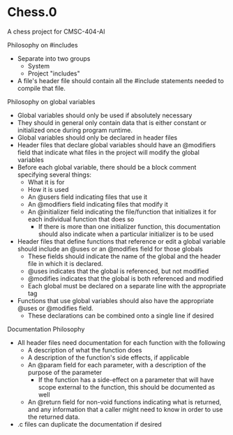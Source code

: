 Chess.0
=======
A chess project for CMSC-404-AI

Philosophy on #includes
  - Separate into two groups
    - System <includes>
    - Project "includes"
  - A file's header file should contain all the #include statements needed to
    compile that file.
    
Philosophy on global variables
  - Global variables should only be used if absolutely necessary
  - They should in general only contain data that is either constant or 
    initialized once during program runtime.
  - Global variables should only be declared in header files
  - Header files that declare global variables should have an @modifiers field
    that indicate what files in the project will modify the global variables
  - Before each global variable, there should be a block comment specifying
    several things:
    - What it is for
    - How it is used
    - An @users field indicating files that use it
    - An @modifiers field indicating files that modify it
    - An @initializer field indicating the file/function that initializes it
      for each individual function that does so
      - If there is more than one initializer function, this documentation
        should also indicate when a particular initializer is to be used
  - Header files that define functions that reference or edit a global
    variable should include an @uses or an @modifies field for those globals
    - These fields should indicate the name of the global and the header file
      in which it is declared.
    - @uses indicates that the global is referenced, but not modified
    - @modifies indicates that the global is both referenced and modified
    - Each global must be declared on a separate line with the appropriate tag
  - Functions that use global variables should also have the appropriate @uses
    or @modifies field. 
    - These declarations can be combined onto a single line if desired
    
Documentation Philosophy
  - All header files need documentation for each function with the following
    - A description of what the function does
    - A description of the function's side effects, if applicable
    - An @param field for each parameter, with a description of the purpose of
      the parameter
      - If the function has a side-effect on a parameter that will have scope
        external to the function, this should be documented as well
    - An @return field for non-void functions indicating what is returned, and
      any information that a caller might need to know in order to use the
      returned data.
  - .c files can duplicate the documentation if desired
    